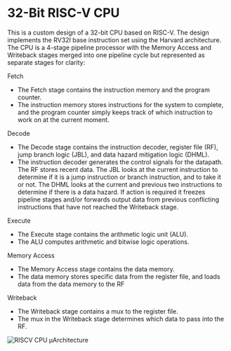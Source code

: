 # 32-Bit RISC-V CPU

This is a custom design of a 32-bit CPU based on RISC-V. The design implements the RV32I base instruction set using the Harvard architecture.
The CPU is a 4-stage pipeline processor with the Memory Access and Writeback stages merged into one pipeline cycle but represented as separate stages for clarity:

Fetch
- The Fetch stage contains the instruction memory and the program counter.
- The instruction memory stores instructions for the system to complete, and the program counter simply keeps track of which instruction to work on at the current moment.

Decode
- The Decode stage contains the instruction decoder, register file (RF), jump branch logic (JBL), and data hazard mitigation logic (DHML).
- The instruction decoder generates the control signals for the datapath. The RF stores recent data. The JBL looks at the current instruction to determine if it is a jump instruction or branch instruction, and to take it or not. The DHML looks at the current and previous two instructions to determine if there is a data hazard. If action is required it freezes pipeline stages and/or forwards output data from previous conflicting instructions that have not reached the Writeback stage.

Execute
- The Execute stage contains the arithmetic logic unit (ALU).
- The ALU computes arithmetic and bitwise logic operations.

Memory Access
- The Memory Access stage contains the data memory.
- The data memory stores specific data from the register file, and loads data from the data memory to the RF

Writeback
- The Writeback stage contains a mux to the register file.
- The mux in the Writeback stage determines which data to pass into the RF.

![RISCV CPU µArchitecture](https://github.com/user-attachments/assets/b3c89f48-68ac-4bdb-b4f1-760c3e54f83f)